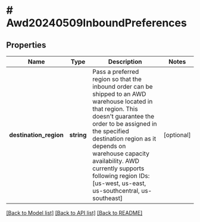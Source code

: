 # # Awd20240509InboundPreferences

## Properties

Name | Type | Description | Notes
------------ | ------------- | ------------- | -------------
**destination_region** | **string** | Pass a preferred region so that the inbound order can be shipped to an AWD warehouse located in that region. This doesn&#39;t guarantee the order to be assigned in the specified destination region as it depends on warehouse capacity availability. AWD currently supports following region IDs: [us-west, us-east, us-southcentral, us-southeast] | [optional]

[[Back to Model list]](../../README.md#models) [[Back to API list]](../../README.md#endpoints) [[Back to README]](../../README.md)
